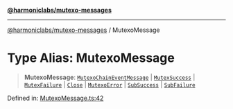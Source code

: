 [**@harmoniclabs/mutexo-messages**](../README.md)

***

[@harmoniclabs/mutexo-messages](../README.md) / MutexoMessage

# Type Alias: MutexoMessage

> **MutexoMessage**: [`MutexoChainEventMessage`](MutexoChainEventMessage) \| [`MutexSuccess`](../classes/MutexSuccess) \| [`MutexFailure`](../classes/MutexFailure) \| [`Close`](../classes/Close) \| [`MutexoError`](../classes/MutexoError) \| [`SubSuccess`](../classes/SubSuccess) \| [`SubFailure`](../classes/SubFailure)

Defined in: [MutexoMessage.ts:42](https://github.com/HarmonicLabs/mutexo-messages/blob/aefac8841dc1fa8aebb577df666016362446522d/src/MutexoMessage.ts#L42)
